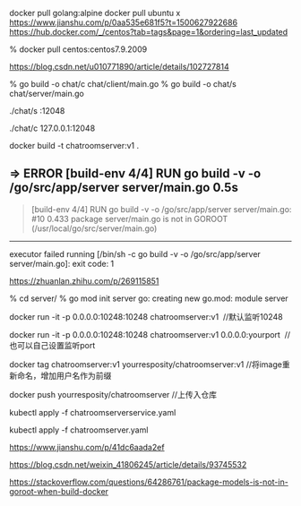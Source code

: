 docker pull golang:alpine
docker pull ubuntu  x
https://www.jianshu.com/p/0aa535e681f5?t=1500627922686
https://hub.docker.com/_/centos?tab=tags&page=1&ordering=last_updated

% docker pull centos:centos7.9.2009

https://blog.csdn.net/u010771890/article/details/102727814

% go build -o chat/c chat/client/main.go 
% go build -o chat/s chat/server/main.go

 ./chat/s :12048

./chat/c 127.0.0.1:12048

docker build -t chatroomserver:v1 .

 => ERROR [build-env 4/4] RUN go build -v -o /go/src/app/server server/main.go                                                                           0.5s
------
 > [build-env 4/4] RUN go build -v -o /go/src/app/server server/main.go:
#10 0.433 package server/main.go is not in GOROOT (/usr/local/go/src/server/main.go)
------
executor failed running [/bin/sh -c go build -v -o /go/src/app/server server/main.go]: exit code: 1

https://zhuanlan.zhihu.com/p/269115851

 % cd server/
 % go mod init server
go: creating new go.mod: module server

docker run -it -p 0.0.0.0:10248:10248 chatroomserver:v1  //默认监听10248

docker run -it -p 0.0.0.0:10248:10248 chatroomserver:v1 0.0.0.0:yourport  //也可以自己设置监听port

docker tag chatroomserver:v1 yourresposity/chatroomserver:v1  //将image重新命名，增加用户名作为前缀

docker push yourresposity/chatroomserver //上传入仓库

kubectl apply -f chatroomserverservice.yaml  

kubectl apply -f chatroomserver.yaml

https://www.jianshu.com/p/41dc6aada2ef

https://blog.csdn.net/weixin_41806245/article/details/93745532

https://stackoverflow.com/questions/64286761/package-models-is-not-in-goroot-when-build-docker